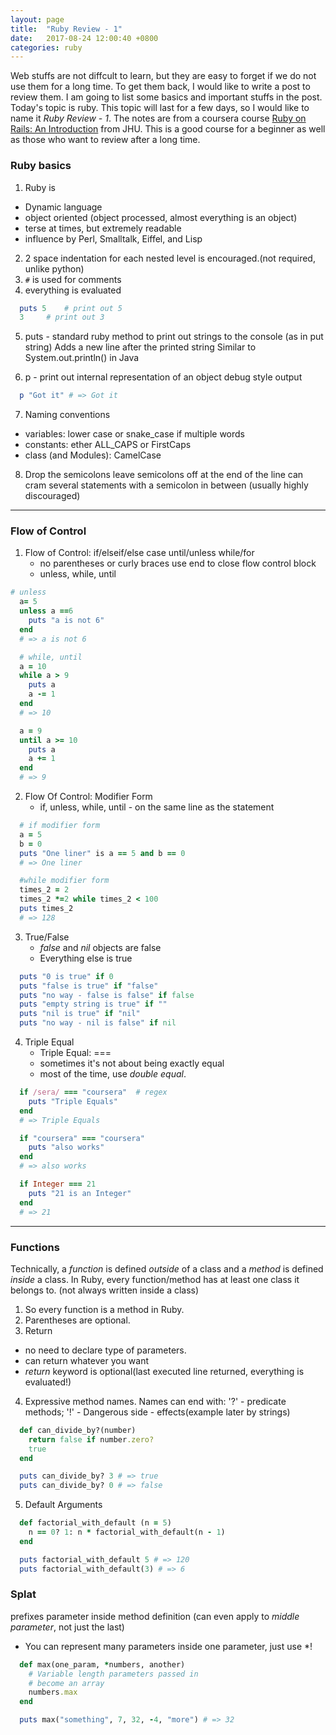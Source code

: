 ```yaml
---
layout: page
title:  "Ruby Review - 1"
date:   2017-08-24 12:00:40 +0800
categories: ruby
---
```


Web stuffs are not diffcult to learn, but they are easy to forget if we do not use them for a long time. To get them back, I would like to write a post to review them. I am going to list some basics and important stuffs in the post. Today's topic is ruby. This topic will last for a few days, so I would like to name it _Ruby Review - 1_. The notes are from a coursera course [Ruby on Rails: An Introduction][ror] from JHU. This is a good course for a beginner as well as those who want to review after a long time.

[ror]: https://www.coursera.org/learn/ruby-on-rails-intro


### Ruby basics
1. Ruby is 
* Dynamic language
* object oriented (object processed, almost everything is an object)
* terse at times, but extremely readable
* influence by Perl, Smalltalk, Eiffel, and Lisp

2. 2 space indentation for each nested level is encouraged.(not required, unlike python)
3. ```#``` is used for comments
4. everything is evaluated

```ruby 
  puts 5	# print out 5
  3     # print out 3
```

5. puts - standard ruby method to print out strings to the console (as in put string)
          Adds a new line after the printed string
          Similar to System.out.println() in Java
     
6. p - print out internal representation of an object
          debug style output  

```ruby
  p "Got it" # => Got it 
```

7. Naming conventions
* variables: lower case or snake_case if multiple words 
* constants: ether ALL_CAPS or FirstCaps
* class (and Modules): CamelCase

8. Drop the semicolons
          leave semicolons off at the end of the line
          can cram several statements with a semicolon in between (usually highly discouraged)

***

### Flow of Control
1. Flow of Control:  if/elseif/else       case      until/unless      while/for             
   * no parentheses or curly braces
     use end to close flow control block
   * unless, while, until 

```ruby
# unless 
  a= 5
  unless a ==6
    puts "a is not 6"
  end
  # => a is not 6 

  # while, until
  a = 10
  while a > 9
    puts a
    a -= 1
  end
  # => 10

  a = 9
  until a >= 10
    puts a
    a += 1
  end
  # => 9  
```


2. Flow Of Control: Modifier Form
   * if, unless, while, until - on the same line as the statement	

```ruby
  # if modifier form
  a = 5
  b = 0
  puts "One liner" is a == 5 and b == 0
  # => One liner

  #while modifier form
  times_2 = 2
  times_2 *=2 while times_2 < 100
  puts times_2 
  # => 128 
```


3. True/False
   * _false_ and _nil_ objects are false
   * Everything else is true

```ruby
  puts "0 is true" if 0
  puts "false is true" if "false"
  puts "no way - false is false" if false
  puts "empty string is true" if ""
  puts "nil is true" if "nil"
  puts "no way - nil is false" if nil
```

4. Triple Equal
   * Triple Equal: ===
   * sometimes it's not about being exactly equal 
   * most of the time, use *double equal*.

```ruby
  if /sera/ === "coursera"  # regex
    puts "Triple Equals"
  end
  # => Triple Equals

  if "coursera" === "coursera"
    puts "also works"
  end
  # => also works

  if Integer === 21
    puts "21 is an Integer"
  end
  # => 21
```
***

### Functions

Technically, a *function* is defined *outside* of a class and a *method* is defined *inside* a class.
In Ruby, every function/method has at least one class it belongs to. (not always written inside a class)
1. So every function is a method in Ruby.
2. Parentheses are optional.
3. Return
  * no need to declare type of parameters.
  * can return whatever you want
  * *return* keyword is optional(last executed line returned, everything is evaluated!)
4. Expressive method names.
  Names can end with: '?' - predicate methods; '!' - Dangerous side - effects(example later by strings)

```ruby
  def can_divide_by?(number)
    return false if number.zero?
    true
  end

  puts can_divide_by? 3 # => true
  puts can_divide_by? 0 # => false
```
5. Default Arguments

```ruby
  def factorial_with_default (n = 5)
    n == 0? 1: n * factorial_with_default(n - 1)
  end

  puts factorial_with_default 5 # => 120
  puts factorial_with_default(3) # => 6
```

### Splat

prefixes parameter inside method definition (can even apply to _middle parameter_, not just the last)
* You can represent many parameters inside one parameter, just use *!

```ruby
  def max(one_param, *numbers, another)
    # Variable length parameters passed in
    # become an array
    numbers.max
  end

  puts max("something", 7, 32, -4, "more") # => 32
```
